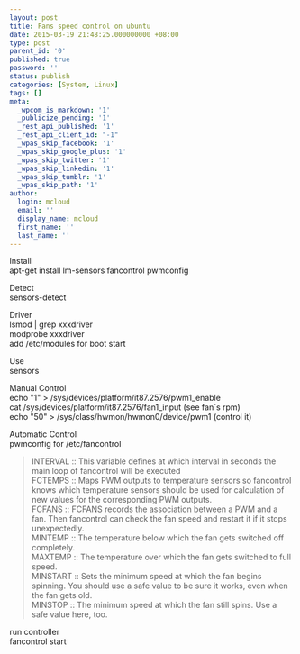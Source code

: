 ```yaml
---
layout: post
title: Fans speed control on ubuntu
date: 2015-03-19 21:48:25.000000000 +08:00
type: post
parent_id: '0'
published: true
password: ''
status: publish
categories: [System, Linux]
tags: []
meta:
  _wpcom_is_markdown: '1'
  _publicize_pending: '1'
  _rest_api_published: '1'
  _rest_api_client_id: "-1"
  _wpas_skip_facebook: '1'
  _wpas_skip_google_plus: '1'
  _wpas_skip_twitter: '1'
  _wpas_skip_linkedin: '1'
  _wpas_skip_tumblr: '1'
  _wpas_skip_path: '1'
author:
  login: mcloud
  email: ''
  display_name: mcloud
  first_name: ''
  last_name: ''
---
```

<p>Install<br />
apt-get install lm-sensors fancontrol pwmconfig</p>
<p>Detect<br />
sensors-detect</p>
<p>Driver<br />
lsmod | grep xxxdriver<br />
modprobe xxxdriver<br />
add /etc/modules for boot start</p>
<p>Use<br />
sensors</p>
<p>Manual Control<br />
echo "1" &gt; /sys/devices/platform/it87.2576/pwm1_enable<br />
cat /sys/devices/platform/it87.2576/fan1_input (see fan`s rpm)<br />
echo "50" &gt;  /sys/class/hwmon/hwmon0/device/pwm1 (control it)</p>
<p>Automatic Control<br />
pwmconfig for /etc/fancontrol</p>
<blockquote><p>INTERVAL :: This variable defines at which interval in seconds the main loop of fancontrol will be executed<br />
FCTEMPS :: Maps PWM outputs to temperature sensors so fancontrol knows which temperature sensors should be used for calculation of new values for the corresponding PWM outputs.<br />
FCFANS :: FCFANS records the association between a PWM and a fan. Then fancontrol can check the fan speed and restart it if it stops unexpectedly.<br />
MINTEMP :: The temperature below which the fan gets switched off completely.<br />
MAXTEMP :: The temperature over which the fan gets switched to full speed.<br />
MINSTART :: Sets the minimum speed at which the fan begins spinning. You should use a safe value to be sure it works, even when the fan gets old.<br />
MINSTOP :: The minimum speed at which the fan still spins. Use a safe value here, too.</p></blockquote>
<p>run controller<br />
fancontrol start</p>
